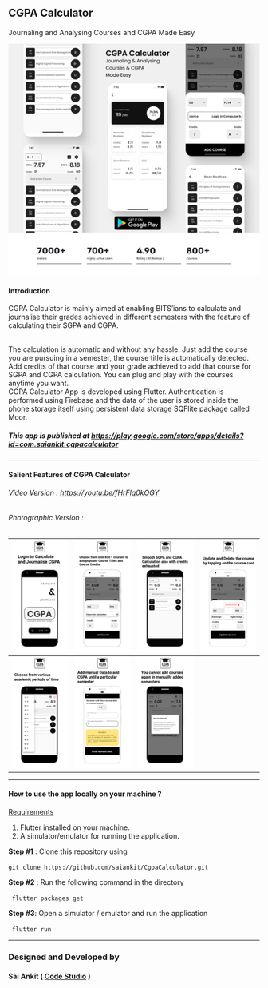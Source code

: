 ## CGPA Calculator
Journaling and Analysing Courses and CGPA Made Easy

![1](screenshots/Showcase.png)
![1](screenshots/Stats.png)

#### Introduction

CGPA Calculator is mainly aimed at enabling BITS’ians to calculate and journalise their grades achieved in different semesters with the feature of calculating their SGPA and CGPA.

<br/>
The calculation is automatic and without any hassle. Just add the course you are pursuing in a semester, the course title is automatically detected. Add credits of that course and your grade achieved to add that course for SGPA and CGPA calculation. You can plug and play with the courses anytime you want.
<br/>
CGPA Calculator App is developed using Flutter. Authentication is performed using Firebase and the data of the user is stored inside the phone storage itself using persistent data storage SQFlite package called Moor.

<br/>

##### This app is published at https://play.google.com/store/apps/details?id=com.saiankit.cgpacalculator

------

#### Salient Features of CGPA Calculator

###### Video Version : https://youtu.be/fHrFlq0kOGY

###### Photographic Version :


| ![1](assets/1.png) | ![1](assets/2.png) | ![1](assets/3.png) | ![1](assets/4.png) |
| ----------------------------------------------------- | ----------------------------------------------------- | ----------------------------------------------------- | ----------------------------------------------------- |
| ![1](assets/5.png) | ![1](assets/6.png) | ![1](assets/7.png) |  |

------


#### How to use the app locally on your machine ?

<u>Requirements</u>

1. Flutter installed on your machine.
2. A simulator/emulator for running the application.

**Step #1** : Clone this repository using

``` git clone https://github.com/saiankit/CgpaCalculator.git ```

**Step #2** : Run the following command in the directory

``` flutter packages get```

**Step #3**: Open a simulator / emulator and run the application

``` flutter run```

- - - -

### Designed and Developed by
#### Sai Ankit ( [Code Studio](https://www.youtube.com/c/CodeStudioSaiAnkit?sub_confirmation=1) )
